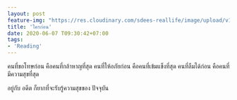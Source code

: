 ```yaml
---
layout: post
feature-img: "https://res.cloudinary.com/sdees-reallife/image/upload/v1555658919/sample_feature_img.png"
title: 'ใครก่อน'
date: 2020-06-07 T09:30:42+07:00
tags:
- 'Reading'
---
```

คนที่ขอโทษก่อน คือคนที่กล้าหาญที่สุด คนที่ให้อภัยก่อน คือคนที่เข้มแข็งที่สุด คนที่ลืมได้ก่อน คือคนที่มีความสุขที่สุด

<i class="fa fa-child" style="color:plum"></i>

อยู่กับ อดีต ก็ยากที่จะรับรู้ความสุขของ ปัจจุบัน
